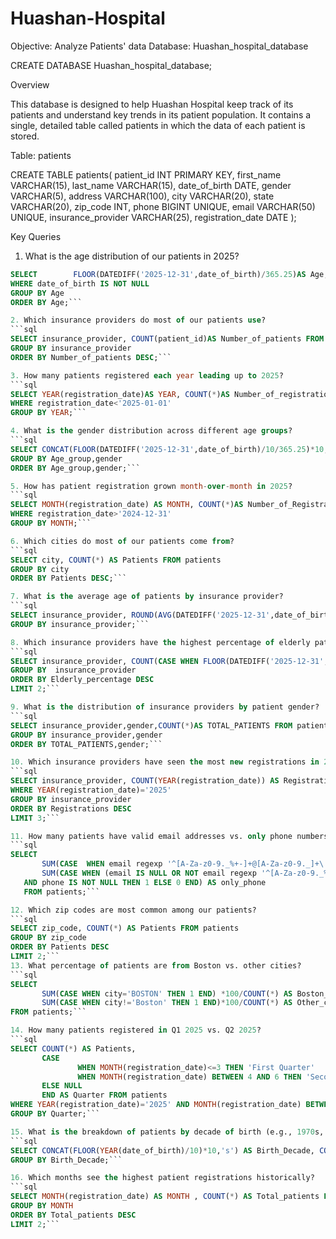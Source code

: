 # Huashan-Hospital
Objective: Analyze Patients' data
Database: Huashan_hospital_database

CREATE DATABASE Huashan_hospital_database;

Overview

This database is designed to help Huashan Hospital keep track of its patients and understand key trends in its patient population. It contains a single, detailed table called patients in which the data of each patient is stored.


Table: patients 

CREATE TABLE patients(
        patient_id INT PRIMARY KEY,
    first_name VARCHAR(15),
    last_name VARCHAR(15),
    date_of_birth DATE,
    gender VARCHAR(5),
    address VARCHAR(100),
    city VARCHAR(20),
    state VARCHAR(20),
    zip_code INT,
    phone BIGINT UNIQUE,
    email VARCHAR(50) UNIQUE,
    insurance_provider VARCHAR(25),
    registration_date DATE 
);

Key Queries 
1. What is the age distribution of our patients in 2025? 
 ```sql
SELECT        FLOOR(DATEDIFF('2025-12-31',date_of_birth)/365.25)AS Age, COUNT(*) AS Number_of_patients FROM patients
WHERE date_of_birth IS NOT NULL
GROUP BY Age
ORDER BY Age;```

2. Which insurance providers do most of our patients use?  
```sql
SELECT insurance_provider, COUNT(patient_id)AS Number_of_patients FROM patients
GROUP BY insurance_provider
ORDER BY Number_of_patients DESC;```

3. How many patients registered each year leading up to 2025?  
```sql
SELECT YEAR(registration_date)AS YEAR, COUNT(*)AS Number_of_registrations FROM patients
WHERE registration_date<'2025-01-01'
GROUP BY YEAR;```

4. What is the gender distribution across different age groups?  
```sql
SELECT CONCAT(FLOOR(DATEDIFF('2025-12-31',date_of_birth)/10/365.25)*10,'s')  AS Age_group,gender, COUNT(*) FROM patients
GROUP BY Age_group,gender
ORDER BY Age_group,gender;```

5. How has patient registration grown month-over-month in 2025?  
```sql
SELECT MONTH(registration_date) AS MONTH, COUNT(*)AS Number_of_Registration FROM patients
WHERE registration_date>'2024-12-31'
GROUP BY MONTH;```

6. Which cities do most of our patients come from?  
```sql
SELECT city, COUNT(*) AS Patients FROM patients
GROUP BY city
ORDER BY Patients DESC;```

7. What is the average age of patients by insurance provider?  
```sql
SELECT insurance_provider, ROUND(AVG(DATEDIFF('2025-12-31',date_of_birth)/365.25),2) AS Average_age FROM patients
GROUP BY insurance_provider;```

8. Which insurance providers have the highest percentage of elderly patients (65+)?  
```sql
SELECT insurance_provider, COUNT(CASE WHEN FLOOR(DATEDIFF('2025-12-31',date_of_birth)/365.25)>=65 THEN 1 END)*100/COUNT(*) AS Elderly_percentage FROM patients
GROUP BY  insurance_provider
ORDER BY Elderly_percentage DESC
LIMIT 2;```

9. What is the distribution of insurance providers by patient gender? 
```sql
SELECT insurance_provider,gender,COUNT(*)AS TOTAL_PATIENTS FROM patients
GROUP BY insurance_provider,gender
ORDER BY TOTAL_PATIENTS,gender;```

10. Which insurance providers have seen the most new registrations in 2025?  
```sql
SELECT insurance_provider, COUNT(YEAR(registration_date)) AS Registrations FROM patients
WHERE YEAR(registration_date)='2025'
GROUP BY insurance_provider
ORDER BY Registrations DESC
LIMIT 3;```
 
11. How many patients have valid email addresses vs. only phone numbers?  
```sql
SELECT 
        SUM(CASE  WHEN email regexp '^[A-Za-z0-9._%+-]+@[A-Za-z0-9._]+\.[A-Za-z]{2}$' THEN 1 ELSE 0 END) AS valid_email,
        SUM(CASE WHEN (email IS NULL OR NOT email regexp '^[A-Za-z0-9._%+-]+@[A-Za-z0-9._]+\.[A-Za-z]{2}$') 
    AND phone IS NOT NULL THEN 1 ELSE 0 END) AS only_phone
    FROM patients;```

12. Which zip codes are most common among our patients?  
```sql
SELECT zip_code, COUNT(*) AS Patients FROM patients
GROUP BY zip_code
ORDER BY Patients DESC
LIMIT 2;```
13. What percentage of patients are from Boston vs. other cities?  
```sql
SELECT 
        SUM(CASE WHEN city='BOSTON' THEN 1 END) *100/COUNT(*) AS Boston_percentage,
        SUM(CASE WHEN city!='Boston' THEN 1 END)*100/COUNT(*) AS Other_cities_percentage
FROM patients;```

14. How many patients registered in Q1 2025 vs. Q2 2025? 
```sql
SELECT COUNT(*) AS Patients,
        CASE 
                WHEN MONTH(registration_date)<=3 THEN 'First Quarter' 
                WHEN MONTH(registration_date) BETWEEN 4 AND 6 THEN 'Second Quarter'
        ELSE NULL
        END AS Quarter FROM patients
WHERE YEAR(registration_date)='2025' AND MONTH(registration_date) BETWEEN 1 AND 6
GROUP BY Quarter;```

15. What is the breakdown of patients by decade of birth (e.g., 1970s, 1980s)?  
```sql
SELECT CONCAT(FLOOR(YEAR(date_of_birth)/10)*10,'s') AS Birth_Decade, COUNT(*) AS Patients FROM patients
GROUP BY Birth_Decade;```

16. Which months see the highest patient registrations historically?
```sql
SELECT MONTH(registration_date) AS MONTH , COUNT(*) AS Total_patients FROM patients
GROUP BY MONTH
ORDER BY Total_patients DESC
LIMIT 2;```
